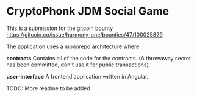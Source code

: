 # CryptoPhonk JDM Social Game

This is a submission for the gitcoin bounty https://gitcoin.co/issue/harmony-one/bounties/47/100025829

The application uses a monorepo architecture where

**contracts** Contains all of the code for the contracts. (A throwaway secret has been committed, don't use it for public transactions).

**user-interface** A frontend application written in Angular.

TODO: More readme to be added
